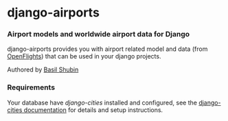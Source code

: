 django-airports
===

### Airport models and worldwide airport data for Django

django-airports provides you with airport related model and data (from [OpenFlights](http://www.http://openflights.org/)) that can be used in your django projects.

Authored by [Basil Shubin](http://resume.github.io/?bashu)

### Requirements

Your database have *django-cities* installed and configured, see the [django-cities documentation](https://github.com/coderholic/django-cities) for details and setup instructions.
